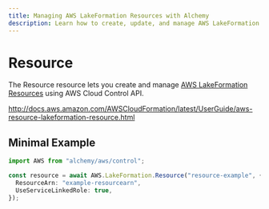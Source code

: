 ```yaml
---
title: Managing AWS LakeFormation Resources with Alchemy
description: Learn how to create, update, and manage AWS LakeFormation Resources using Alchemy Cloud Control.
---
```


# Resource

The Resource resource lets you create and manage [AWS LakeFormation Resources](https://docs.aws.amazon.com/lakeformation/latest/userguide/) using AWS Cloud Control API.

http://docs.aws.amazon.com/AWSCloudFormation/latest/UserGuide/aws-resource-lakeformation-resource.html

## Minimal Example

```ts
import AWS from "alchemy/aws/control";

const resource = await AWS.LakeFormation.Resource("resource-example", {
  ResourceArn: "example-resourcearn",
  UseServiceLinkedRole: true,
});
```

